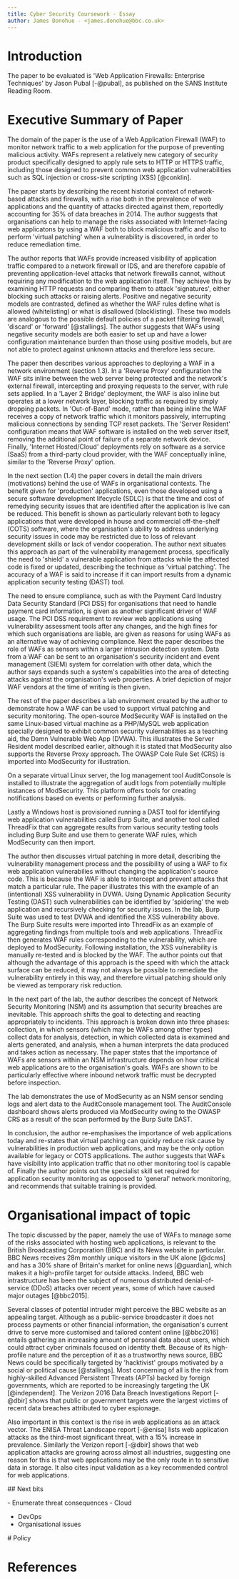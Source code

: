 ```yaml
---
title: Cyber Security Coursework - Essay
author: James Donohue - <james.donohue@bbc.co.uk>
---
```


# Introduction

The paper to be evaluated is 'Web Application Firewalls: Enterprise Techniques' by Jason Pubal [-@pubal], as published on the SANS Institute Reading Room.

# Executive Summary of Paper

The domain of the paper is the use of a Web Application Firewall (WAF) to monitor network traffic to a web application for the purpose of preventing malicious activity. WAFs represent a relatively new category of security product specifically designed to apply rule sets to HTTP or HTTPS traffic, including those designed to prevent common web application vulnerabilities such as SQL injection or cross-site scripting (XSS) [@conklin].

The paper starts by describing the recent historial context of network-based attacks and firewalls, with a rise both in the prevalence of web applications and the quantity of attacks directed against them, reportedly accounting for 35% of data breaches in 2014. The author suggests that organisations can help to manage the risks associated with Internet-facing web applicatons by using a WAF both to block malicious traffic and also to perform 'virtual patching' when a vulnerability is discovered, in order to reduce remediation time.

The author reports that WAFs provide increased visibility of application traffic compared to a network firewall or IDS, and are therefore capable of preventing application-level attacks that network firewalls cannot, without requiring any modification to the web application itself. They achieve this by examining HTTP requests and comparing them to attack 'signatures', either blocking such attacks or raising alerts. Positive and negative security models are contrasted, defined as whether the WAF rules define what is allowed (whitelisting) or what is disallowed (blacklisting). These two models are analogous to the possible default policies of a packet filtering firewall, 'discard' or 'forward' [@stallings]. The author suggests that WAFs using negative security models are both easier to set up and have a lower configuration maintenance burden than those using positive models, but are not able to protect against unknown attacks and therefore less secure.

The paper then describes various approaches to deploying a WAF in a network environment (section 1.3). In a 'Reverse Proxy' configuration the WAF sits inline between the web server being protected and the network's external firewall, intercepting and proxying requests to the server, with rule sets applied. In a 'Layer 2 Bridge' deployment, the WAF is also inline but operates at a lower network layer, blocking traffic as required by simply dropping packets. In 'Out-of-Band' mode, rather than being inline the WAF receives a copy of network traffic which it monitors passively, interrupting malicious connections by sending TCP reset packets. The 'Server Resident' configuration means that WAF software is installed on the web server itself, removing the additional point of failure of a separate network device. Finally, 'Internet Hosted/Cloud' deployments rely on software as a service (SaaS) from a third-party cloud provider, with the WAF conceptually inline, similar to the 'Reverse Proxy' option.

In the next section (1.4) the paper covers in detail the main drivers (motivations) behind the use of WAFs in organisational contexts. The benefit given for 'production' applications, even those developed using a secure software development lifecycle (SDLC) is that the time and cost of remedying security issues that are identified after the application is live can be reduced. This benefit is shown as particularly relevant both to legacy applications that were developed in house and commercial off-the-shelf (COTS) software, where the organisation's ability to address underlying security issues in code may be restricted due to loss of relevant development skills or lack of vendor cooperation. The author next situates this approach as part of the vulnerability management process, specifically the need to 'shield' a vulnerable application from attacks while the affected code is fixed or updated, describing the technique as 'virtual patching'. The accuracy of a WAF is said to increase if it can import results from a dynamic application security testing (DAST) tool.

The need to ensure compliance, such as with the Payment Card Industry Data Security Standard (PCI DSS) for organisations that need to handle payment card information, is given as another significant driver of WAF usage. The PCI DSS requirement to review web applications using vulnerability assessment tools after any changes, and the high fines for which such organisations are liable, are given as reasons for using WAFs as an alternative way of achieving compliance. Next the paper describes the role of WAFs as sensors within a larger intrusion detection system. Data from a WAF can be sent to an organisation's security incident and event management (SIEM) system for correlation with other data, which the author says expands such a system's capabilities into the area of detecting attacks against the organisation's web properties. A brief depiction of major WAF vendors at the time of writing is then given.

The rest of the paper describes a lab environment created by the author to demonstrate how a WAF can be used to support virtual patching and security monitoring. The open-source ModSecurity WAF is installed on the same Linux-based virtual machine as a PHP/MySQL web application specially designed to exhibit common security vulernabilities as a teaching aid, the Damn Vulnerable Web App (DVWA). This illustrates the Server Resident model described earlier, although it is stated that ModSecurity also supports the Reverse Proxy approach. The OWASP Cole Rule Set (CRS) is imported into ModSecurity for illustration.

On a separate virtual Linux server, the log management tool AuditConsole is installed to illustrate the aggregation of audit logs from potentially multiple instances of ModSecurity. This platform offers tools for creating notifications based on events or performing further analysis.

Lastly a Windows host is provisioned running a DAST tool for identifying web application vulnerabilities called Burp Suite, and another tool called ThreadFix that can aggregate results from various security testing tools including Burp Suite and use them to generate WAF rules, which ModSecurity can then import.

The author then discusses virtual patching in more detail, describing the vulnerability management process and the possibility of using a WAF to fix web application vulnerabilies without changing the application's source code. This is because the WAF is able to intercept and prevent attacks that match a particular rule. The paper illustrates this with the example of an (intentional) XSS vulnerability in DVWA. Using Dynamic Application Security Testing (DAST) such vulnerabilities can be identified by 'spidering' the web application and recursively checking for security issues. In the lab, Burp Suite was used to test DVWA and identified the XSS vulnerability above. The Burp Suite results were imported into ThreadFix as an example of aggregating findings from multiple tools and web applications. ThreadFix then generates WAF rules corresponding to the vulnerability, which are deployed to ModSecurity. Following installation, the XSS vulnerability is manually re-tested and is blocked by the WAF. The author points out that although the advantage of this approach is the speed with which the attack surface can be reduced, it may not always be possible to remediate the vulnerability entirely in this way, and therefore virtual patching should only be viewed as temporary risk reduction.

In the next part of the lab, the author describes the concept of Network Security Monitoring (NSM) and its assumption that security breaches are inevitable. This approach shifts the goal to detecting and reacting appropriately to incidents. This approach is broken down into three phases: collection, in which sensors (which may be WAFs among other types) collect data for analysis, detection, in which collected data is examined and alerts generated, and analysis, when a human interprets the data produced and takes action as necessary. The paper states that the importance of WAFs are sensors within an NSM infrastructure depends on how critical web applications are to the organisation's goals. WAFs are shown to be particularly effective where inbound network traffic must be decrypted before inspection.

The lab demonstrates the use of ModSecurity as an NSM sensor sending logs and alert data to the AuditConsole management tool. The AuditConsole dashboard shows alerts produced via ModSecurity owing to the OWASP CRS as a result of the scan performed by the Burp Suite DAST.

In conclusion, the author re-emphasises the importance of web applications today and re-states that virtual patching can quickly reduce risk cause by vulnerabilities in production web applications, and may be the only option available for legacy or COTS applications. The author suggests that WAFs have visibility into application traffic that no other monitoring tool is capable of. Finally the author points out the specialist skill set required for application security monitoring as opposed to 'general' network monitoring, and recommends that suitable training is provided.

# Organisational impact of topic

The topic discussed by the paper, namely the use of WAFs to manage some of the risks associated with hosting web applications, is relevant to the British Broadcasting Corporation (BBC) and its News website in particular. BBC News receives 28m monthly unique visitors in the UK alone [@dcms] and has a 30% share of Britain's market for online news [@guardian], which makes it a high-profile target for outside attacks. Indeed, BBC web intrastructure has been the subject of numerous distributed denial-of-service (DDoS) attacks over recent years, some of which have caused major outages [@bbc2015].

Several classes of potential intruder might perceive the BBC website as an appealing target. Although as a public-service broadcaster it does not process payments or other financial information, the organisation's current drive to serve more customised and tailored content online [@bbc2016] entails gathering an increasing amount of personal data about users, which could attract cyber criminals focused on identity theft. Because of its high-profile nature and the perception of it as a trustworthy news source, BBC News could be specifically targeted by 'hacktivist' groups motivated by a social or political cause [@stallings]. Most concerning of all is the risk from highly-skilled Advanced Persistent Threats (APTs) backed by foreign governments, which are reported to be increasingly targeting the UK [@independent]. The Verizon 2016 Data Breach Investigations Report [-@dbir] shows that public or government targets were the largest victims of recent data breaches attributed to cyber espionage.

Also important in this context is the rise in web applications as an attack vector. The ENISA Threat Landscape report [-@enisa] lists web application attacks as the third-most significant threat, with a 15% increase in prevalence. Similarly the Verizon report [-@dbir] shows that web application attacks are growing across almost all industries, suggesting one reason for this is that web applications may be the only route in to sensitive data in storage. It also cites input validation as a key recommended control for web applications.

 


## Next bits

- Enumerate threat consequences
- Cloud
- DevOps
- Organisational issues

# Policy

# References
